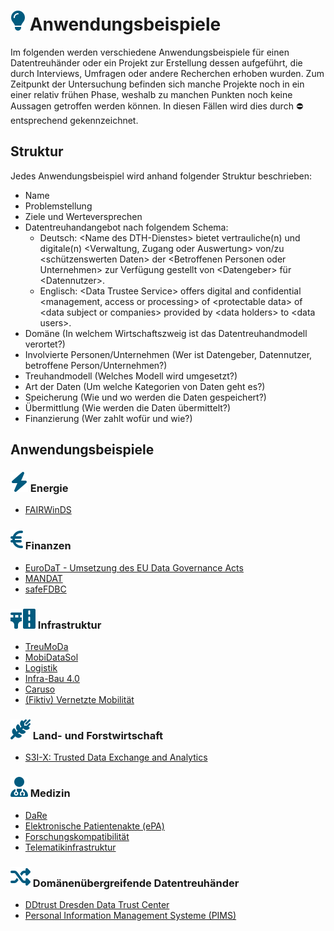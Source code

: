 # ![](../../assets/images/bulb.svg) Anwendungsbeispiele
Im folgenden werden verschiedene Anwendungsbeispiele für einen Datentreuhänder oder ein Projekt zur Erstellung dessen aufgeführt, die durch Interviews, Umfragen oder andere Recherchen erhoben wurden.
Zum Zeitpunkt der Untersuchung befinden sich manche Projekte noch in ein einer relativ frühen Phase, weshalb zu manchen Punkten noch keine Aussagen getroffen werden können. In diesen Fällen wird dies durch  :no_entry:  entsprechend gekennzeichnet.


## Struktur

Jedes Anwendungsbeispiel wird anhand folgender Struktur beschrieben:

-   Name
-   Problemstellung
-   Ziele und Werteversprechen
-   Datentreuhandangebot nach folgendem Schema:
    -   Deutsch: \<Name des DTH-Dienstes> bietet vertrauliche(n) und digitale(n) \<Verwaltung, Zugang oder Auswertung> von/zu \<schützenswerten Daten> der \<Betroffenen Personen oder Unternehmen> zur Verfügung gestellt von \<Datengeber> für \<Datennutzer>.
    -   Englisch: \<Data Trustee Service> offers digital and confidential <management, access or processing> of \<protectable data> of \<data subject or companies> provided by \<data holders> to \<data users>.
-   Domäne (In welchem Wirtschaftszweig ist das Datentreuhandmodell verortet?)
-   Involvierte Personen/Unternehmen (Wer ist Datengeber, Datennutzer, betroffene Person/Unternehmen?)
-   Treuhandmodell (Welches Modell wird umgesetzt?)
-   Art der Daten (Um welche Kategorien von Daten geht es?)
-   Speicherung (Wie und wo werden die Daten gespeichert?)
-   Übermittlung (Wie werden die Daten übermittelt?)
-   Finanzierung (Wer zahlt wofür und wie?)

## Anwendungsbeispiele

### ![](../../assets/images/bolt.svg) Energie
- [FAIRWinDS](Energie/FAIRWinDS/)

### ![](../../assets/images/euro-sign.svg) Finanzen
- [EuroDaT - Umsetzung des EU Data Governance Acts](<Finanzen/EuroDaT - Umsetzung des EU Data Governance Acts>)
- [MANDAT](Finanzen/MANDAT/)
- [safeFDBC](<Finanzen/safeFDBC - KI-getriebene Datentreuhänder im Finanzsektor>)

### ![](../../assets/images/road-bridge.svg) Infrastruktur
- [TreuMoDa](Infrastruktur/TreuMoDa)
- [MobiDataSol](Infrastruktur/MobiDataSol)
- [Logistik](Infrastruktur/Logistik)
- [Infra-Bau 4.0](<Infrastruktur/Infra-Bau 4.0>)
- [Caruso](Infrastruktur/Caruso)
- [(Fiktiv) Vernetzte Mobilität](<Infrastruktur/(Fiktiv) Vernetzte Mobilität>)

### ![](../../assets/images/wheat-awn.svg) Land- und Forstwirtschaft

- [S3I-X: Trusted Data Exchange and Analytics](<Land- und Forstwirtschaft/S3I-X Trusted Data Exchange and Analytics>)

### ![](../../assets/images/user-doctor.svg) Medizin

- [DaRe](DaRe)
- [Elektronische Patientenakte (ePA)](<Medizin/Elektronische Patientenakte (ePA)>)
- [Forschungskompatibilität](Medizin/Forschungskompatibilit%C3%A4t)
- [Telematikinfrastruktur](Medizin/Telematikinfrastruktur)

### ![](../../assets/images/shuffle.svg) Domänenübergreifende Datentreuhänder
- [DDtrust Dresden Data Trust Center](<Domänenübergreifend/DDtrust Dresden Data Trust Center/>)
- [Personal Information Management Systeme (PIMS)](<Domänenübergreifend/Personal Information Management Systeme (PIMS)>)